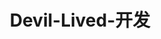 ---
isCustomPage: true

pageName: LinkRow

title: Devil-Lived-开发

subTxt: 前端技术

linkList:

 Picture:
  - title: pixiv
    icon: /img/links.png
    des: 默认
    links: http://www.pixiv.net/  
  - title: Iconfont
    icon: /img/links.png
    des: 阿里巴巴矢量图标库
    links: http://iconfont.cn/collections/index
  - title: Font Awesome
    icon: /img/links.png
    des: 图标库
    links: http://www.fontawesome.com.cn/faicons/  
  - title: IcoMoon
    icon: /img/links.png
    des: Icon Font
    links: https://icomoon.io/app/#/select    
  - title: shields
    icon: /img/links.png
    des: 标签图标
    links: https://shields.io/   
  - title: Vectorizer
    icon: /img/links.png
    des: SVG转换
    links: https://www.vectorizer.io/    
  - title: Favicon
    icon: /img/links.png
    des: ICO制作
    links: http://www.faviconico.org/    
  - title: Loading
    icon: /img/links.png
    des: 动态图生成器
    links: https://loading.io/   
  - title: tinypng
    icon: /img/links.png
    des: 图片压缩
    links: https://tinypng.com/  
  - title: Abyss
    icon: /img/links.png
    des: 默认
    links: https://wall.alphacoders.com/
  - title: 彼岸
    icon: /img/links.png
    des: 默认
    links: http://pic.netbian.com/
  - title: 720云
    icon: /img/links.png
    des: 默认
    links: https://720yun.com/
  - title: 500px
    icon: /img/links.png
    des: 默认
    links: https://500px.com/
  - title: GIPHY
    icon: /img/links.png
    des: 默认
    links: https://giphy.com/ 
  - title: wallhaven
    icon: /img/links.png
    des: 默认
    links: https://alpha.wallhaven.cc/forums 
  - title: 千图网
    icon: /img/links.png
    des: 默认
    links: http://www.58pic.com/  
  - title: 千库网
    icon: /img/links.png
    des: 默认
    links: http://588ku.com/  
  - title: 花瓣
    icon: /img/links.png
    des: 默认
    links: http://huaban.com/pins/925818491/
  - title: 魔工坊
    icon: /img/links.png
    des: 默认
    links: http://www.mooban.cn/
  - title: wallpaperswide
    icon: /img/links.png
    des: 默认
    links: http://wallpaperswide.com/

 APIS:
 - title:  网易云音乐1
   icon:  /img/links.png
   des:  API | NeteaseCloudMusicApi 
   links:  https://binaryify.github.io/NeteaseCloudMusicApi/#/
    
 - title:  网易云音乐2
   icon:  /img/links.png
   des:  API | 支持搜索、歌单、单曲、专辑、MV解析、多音质切换、图片大小切换
   links:  https://www.bzqll.com/2018/10/39.html
    
 - title:  MessAPI 
   icon:  /img/links.png
   des:  API | 支持平台：网易云音乐,QQ 音乐,酷狗音乐,酷我音乐,咪咕音乐，百度音乐 
   links:  https://www.jianshu.com/p/654bf9220aad

 Algorithm:
 - title:  力扣 
   icon:  /img/links.png
   des:  算法平台 
   links:  https://leetcode-cn.com/
   
 - title:  LintCode 
   icon:  /img/links.png
   des:  算法平台 
   links:  https://www.lintcode.com/
  
 - title:  加密算法 
   icon:  /img/links.png
   des:  不可描述 
   links:  https://juejin.im/post/5b48b0d7e51d4519962ea383 
    
 - title:  简单算法 
   icon:  /img/links.png
   des:  不可描述 
   links:  https://segmentfault.com/a/1190000016331021 
    
 - title:  查找算法 
   icon:  /img/links.png
   des:  不可描述 
   links:  https://segmentfault.com/a/1190000017877086 
   
 AMap:
 - title:  参考手册 
   icon:  /img/links.png
   des:  高德功能参考手册 
   links:  https://lbs.amap.com/api/javascript-api/reference/search#m_AMap.PlaceSearch 
   
 - title:  API 
   icon:  /img/links.png
   des:  高德JS的在线编译API 
   links:  https://lbs.amap.com/api/javascript-api/example/mouse-operate-map/mouse-draw-overlayers 

 Browser:
 - title:  多进程到JS单线程 
   icon:  /img/links.png
   des:  多进程到JS单线程 
   links:  https://segmentfault.com/a/1190000012925872 
       
 - title:  chrome扩展 
   icon:  /img/links.png
   des:  chrome扩展应用开发 
   links:  https://segmentfault.com/a/1190000009090857 

 Collections:
 - title:  代码习惯 
   icon:  /img/links.png
   des:  工程师代码书写习惯 
   links:  http://alloyteam.github.io/CodeGuide/ 
   
 - title:  前端里 
   icon:  /img/links.png
   des:  默认 
   links:  http://www.yyyweb.com/ 
   
 - title:  前端人的俱乐部 
   icon:  /img/links.png
   des:  默认 
   links:  http://f2er.club/ 
   
 - title:  开发资源 
   icon:  /img/links.png
   des:  默认 
   links:  https://www.css88.com/ 
   
 - title:  前端汇总文章 
   icon:  /img/links.png
   des:  默认 
   links:  https://zhuanlan.zhihu.com/p/22229868 
   
 - title:  前端最实用书签 
   icon:  /img/links.png
   des:  默认 
   links:  https://segmentfault.com/a/1190000016420985 
   
 - title:  bookmarks 
   icon:  /img/links.png
   des:  awesome-bookmarks 
   links:  https://panjiachen.github.io/awesome-bookmarks/ 
   
 - title:  学习资源分享清单 
   icon:  /img/links.png
   des:  默认 
   links:  https://segmentfault.com/a/1190000000416914 
   
 - title:  程序员收藏夹 
   icon:  /img/links.png
   des:  一个程序员6年的浏览器收藏夹 
   links:  https://blog.csdn.net/luoweifu/article/details/78174229 
   
 - title:  H5前端资料集 
   icon:  /img/links.png
   des:  2018最全H5前端资料集 
   links:  https://segmentfault.com/a/1190000016817904 
   
 - title:  github前端项目 
   icon:  /img/links.png
   des:  github上值得关注的前端项目 
   links:  https://segmentfault.com/a/1190000002804472 
   
 Color:
 - title:  webgradients 
   icon:  /img/links.png
   des:  渐变色方案 
   links:  https://webgradients.com/ 
     
 - title:  uigradients 
   icon:  /img/links.png
   des:  渐变色方案 
   links:  https://uigradients.com/#Summer 
   
 - title:  RGB颜色 
   icon:  /img/links.png
   des:  RGB转十六进制 
   links:  https://www.sioe.cn/yingyong/yanse-rgb-16/   
 
 CSS:
 - title:  CSS速查总表1 
   icon:  /img/links.png
   des:  作者-Shifone 
   links:  http://css.cuishifeng.cn/ 
     
 - title:  CSS速查总表2 
   icon:  /img/links.png
   des:  愚人码头 
   links:  http://css.doyoe.com/r 
    
 - title:  CSS速查总表3 
   icon:  /img/links.png
   des:  doyoe 
   links:  http://css.doyoe.com/ 
    
 - title:  CSS速查总表4 
   icon:  /img/links.png
   des:  不可描述 
   links:  http://phpstudy.php.cn/css3/   
   
 Cors:
 - title:  cookie跨域读写 
   icon:  /img/links.png
   des:  SSO中的cookie跨域读写
   links: https://blog.csdn.net/qq_27384769/article/details/78736980
     
 - title:  SSO单点登录 
   icon:  /img/links.png
   des:  深入理解跨域SSO单点登录原理与技术 
   links:  https://www.cnblogs.com/yueshutong/p/9468035.html
    
 - title:  postMessage
   icon:  /img/links.png
   des:  window方法：postMessage
   links:  https://www.w3cschool.cn/fetch_api/fetch_api-lx142x8t.html
    
 - title:  同源政策 
   icon:  /img/links.png
   des:  浏览器同源政策及其规避方法 
   links:  http://www.ruanyifeng.com/blog/2016/04/same-origin-policy.html
        
 Course:
 - title:  优优教程网 
   icon:  /img/links.png
   des:  设计教程 
   links:  https://uiiiuiii.com/ 
    
 - title: Runoob 
   icon: /img/links.png
   des: 菜鸟教程 
   links: http://www.runoob.com/ 
    
 - title:  W3CSchool 
   icon:  /img/links.png
   des:  不可描述 
   links:  http://www.w3school.com.cn/index.html 
     
 - title:  PHP中文网 
   icon:  /img/links.png
   des:  不可描述 
   links:  http://www.php.cn/ 
     
 - title:  Pyhton笔记 
   icon:  /img/links.png
   des:  不可描述 
   links:  https://nbviewer.jupyter.org/github/lijin-THU/notes-python/blob/master/index.ipynb# 
     
 - title:  Git教程 
   icon:  /img/links.png
   des:  廖雪峰的Git教程 
   links:  https://www.liaoxuefeng.com/wiki/0013739516305929606dd18361248578c67b8067c8c017b000 
 
 - title:  Flex 
   icon:  /img/links.png
   des:  Flex布局教程 
   links:  https://www.runoob.com/w3cnote/flex-grammar.html   
 
 Demo:
 - title:  geparties 
   icon:  /img/links.png
   des:  不可描述 
   links:  https://www.creativeedgeparties.com/ 
   
 - title:  graphicnovel 
   icon:  /img/links.png
   des:  不可描述 
   links:  http://graphicnovel-hybrid4.peugeot.com/start.html 
   
 - title:  activetheory 
   icon:  /img/links.png
   des:  不可描述 
   links:  https://activetheory.net/work 
   
 - title:  50-jahre-hitparade 
   icon:  /img/links.png
   des:  不可描述 
   links:  https://50-jahre-hitparade.ch/ 
   
 - title:  endfamilyfire 
   icon:  /img/links.png
   des:  不可描述 
   links:  https://www.endfamilyfire.org/ 
   
 - title:  igoodi 
   icon:  /img/links.png
   des:  不可描述 
   links:  https://www.igoodi.eu/home 
   
 - title:  epicurrence 
   icon:  /img/links.png
   des:  不可描述 
   links:  https://www.epicurrence.com/ 
   
 - title:  movingbrands 
   icon:  /img/links.png
   des:  不可描述 
   links:  https://www.movingbrands.com/ 
   
 - title:  bellevoye 
   icon:  /img/links.png
   des:  不可描述 
   links:  http://bellevoye.fr/en   
   
 D3:  
 - title:  d3js 
   icon:  /img/links.png
   des:  官网 
   links:  https://d3js.org/
    
 - title:  D3 
   icon:  /img/links.png
   des:  源码 
   links:  https://github.com/d3/d3 
 
 - title:  D3_4
   icon:  /img/links.png
   des:  d3_4 文档 
   links:  https://www.w3cschool.cn/doc_d3_4/d3_4-d3-axis.html
   
 - title:  V4的改动  
   icon:  /img/links.png
   des:  D3.js 入门学习(二) V4的改动 
   links:  http://www.bubuko.com/infodetail-2081763.html
   
 - title:  折线图
   icon:  /img/links.png
   des:  基于D3.js的折线图的实现 
   links:  http://xgfe.github.io/2015/11/23/chenwubai/d3-basicCharts-line/
   
 - title:  shape深入理解 
   icon:  /img/links.png
   des:  d3js shape深入理解 
   links: https://www.cnblogs.com/kidsitcn/p/7172315.html
   
 - title:  D3教程 
   icon:  /img/links.png
   des:  不可描述 
   links:  http://d3.decembercafe.org/pages/lessons/1.html
   
 - title:  vue-visualization 
   icon:  /img/links.png
   des:  Vue 结合 D3.js 进行数据可视化开发 
   links:  https://github.com/funlee/vue-visualization
   
 DB_Mongodb:
 - title:  mongodb 
   icon:  /img/links.png
   des:  mongodb 
   links:  https://www.mongodb.com/  
   
 - title:  useNewUrlParser 
   icon:  /img/links.png
   des:  mongodb | useNewUrlParser 警告解决办法 
   links:  https://blog.csdn.net/qq_36940798/article/details/84649443
   
 - title:  mongoose简单入门  
   icon:  /img/links.png
   des:  express+mongodb+mongoose简单入门 
   links:  https://www.cnblogs.com/samsimi/p/6547305.html
 
 Echart:
 - title:  echartsjs 
   icon:  /img/links.png
   des:  echartsjs 
   links:  https://www.echartsjs.com/zh/index.html 
     
 - title:  gallery 
   icon:  /img/links.png
   des:  echartsjs社区 
   links:  https://gallery.echartsjs.com/explore.html#sort=rank~timeframe=all~author=all 
   
 - title:  spreadsheet 
   icon:  /img/links.png
   des:  表格数据转换工具 
   links:  https://www.echartsjs.com/zh/spreadsheet.html 
   
 - title:  theme-builder 
   icon:  /img/links.png
   des:  主题构建工具 
   links:  https://echarts.baidu.com/theme-builder/ 
 
 Framework:
 - title:  express 
   icon:  /img/links.png
   des:  不可描述 
   links:  http://www.expressjs.com.cn/ 
     
 - title:  koa 
   icon:  /img/links.png
   des:  不可描述 
   links:  https://koa.bootcss.com/#application 
     
 - title:  egg 
   icon:  /img/links.png
   des:  不可描述 
   links:  https://eggjs.org/ 
   
 FE_Architecture:
 - title:  大型网站技术架构1 
   icon:  /img/links.png
   des:  不可描述 
   links:  https://segmentfault.com/a/1190000007390358 
   
 - title:  大型网站技术架构2 
   icon:  /img/links.png
   des:  不可描述 
   links:  https://segmentfault.com/a/1190000007409203    
  
 FE_Test:
 - title:  前端测试 
   icon:  /img/links.png
   des:  浅谈前端测试 
   links:  https://segmentfault.com/a/1190000015436897 
    
 - title:  Vue单元测试 
   icon:  /img/links.png
   des:  Vue单元测试 
   links:  https://segmentfault.com/a/1190000014112447 
    
 - title:  Jest 
   icon:  /img/links.png
   des:  Jest vs Mocha
   links:  https://andrew.codes/jest-vs-mocha-why-jest-wins/  
 
 FE_UI:
 - title:  UI大全 
   icon:  /img/links.png
   des:  不可描述 
   links:  https://blog.csdn.net/m0_37499059/article/details/80519211 
     
 - title:  前端UI框架集合 
   icon:  /img/links.png
   des:  32+ 
   links:  https://segmentfault.com/a/1190000007699297 
     
 - title:  pure 
   icon:  /img/links.png
   des:  purecss 
   links:  https://purecss.io/ 
     
 - title:  Bootstrap 
   icon:  /img/links.png
   des:  v3 中文文档 
   links:  https://v3.bootcss.com/getting-started/ 
     
 - title:  Bootstrap Button 
   icon:  /img/links.png
   des:  Bootstrap Button Generator 
   links:  http://blog.koalite.com/bbg/ 
     
 - title:  Ant Design of React  
   icon:  /img/links.png
   des:  不可描述 
   links:  https://ant.design/docs/react/introduce-cn 
     
 - title:  Ant Design of Vue 
   icon:  /img/links.png
   des:  不可描述 
   links:  https://vuecomponent.github.io/ant-design-vue/docs/vue/introduce-cn/ 
     
 - title:  iView 
   icon:  /img/links.png
   des:  不可描述 
   links:  https://www.iviewui.com/components/layout 
   
 - title:  Weapp 
   icon:  /img/links.png
   des:  iView + weChat 小程序组件库
   links:  https://segmentfault.com/a/1190000015249476    
     
 - title:  iview-admin 
   icon:  /img/links.png
   des:  不可描述 
   links:  https://admin.iviewui.com/home 
     
 - title:  iview-admin-doc 
   icon:  /img/links.png
   des:  不可描述 
   links:  https://lison16.github.io/iview-admin-doc/#/ 
     
 - title:  Element-Vue 
   icon:  /img/links.png
   des:  不可描述 
   links:  http://element.eleme.io/#/zh-CN 
     
 - title:  Element-Angular 
   icon:  /img/links.png
   des:  不可描述 
   links:  https://element-angular.faas.ele.me/guide/install 
     
 - title:  element-admin-api 
   icon:  /img/links.png
   des:  vue-element-admin-api 
   links:  https://panjiachen.gitee.io/vue-element-admin-site/zh/ 
     
 - title:  layer API  
   icon:  /img/links.png
   des:  不可描述 
   links:  http://layer.layui.com/api.html#layer.photos 
     
 - title:  layui文档 
   icon:  /img/links.png
   des:  layui开发使用文档 
   links:  http://www.layui.com/doc/ 
     
 - title:  layer弹出层 
   icon:  /img/links.png
   des:  layer官方演示与讲解 
   links:  http://layer.layui.com/ 
     
 - title:  Win10-UI 
   icon:  /img/links.png
   des:  不可描述 
   links:  http://win10ui.yuri2.cn/ 
     
 - title:  WIN10-UI-Demo 
   icon:  /img/links.png
   des:  不可描述 
   links:  http://win10ui.yuri2.cn/src/demo.php 
     
 - title:  Win10 -Vue 
   icon:  /img/links.png
   des:  不可描述 
   links:  https://github.com/jntoo/vue-win10 
     
 - title:  Amaze UI 
   icon:  /img/links.png
   des:  不可描述 
   links:  http://amazeui.org/ 
     
 - title:  MUDI 
   icon:  /img/links.png
   des:  不可描述 
   links:  https://www.mdui.org/ 
     
 - title:  UIkit 
   icon:  /img/links.png
   des:  不可描述 
   links:  https://getuikit.com/docs/introduction 
   
 - title:  Semantic UI 
   icon:  /img/links.png
   des:  不可描述 
   links:  https://semantic-ui.com/ 
   
 - title:  Zent 
   icon:  /img/links.png
   des:  不可描述 
   links:  https://youzan.github.io/zent/zh/guides/install 
   
 - title:  EasyUI 
   icon:  /img/links.png
   des:  不可描述 
   links:  http://www.jeasyui.net/ 
   
 - title:  Plane UI 
   icon:  /img/links.png
   des:  不可描述 
   links:  https://pandao.github.io/planeui/ 
   
 - title:  ZUI 
   icon:  /img/links.png
   des:  不可描述 
   links:  http://zui.sexy/#/ 
   
 - title:  AdminLTE 
   icon:  /img/links.png
   des:  不可描述 
   links:  http://adminlte.la998.com/documentation/index.html 
   
 - title:  bootcss 
   icon:  /img/links.png
   des:  不可描述 
   links:  http://www.bootcss.com/p/buttons/   
   
 H5:
 - title:  HTML5 
   icon:  /img/links.png
   des:  最新规范 
   links:  https://www.w3.org/TR/html5/ 
 
 - title:  H5适配 
   icon:  /img/links.png
   des:  不可描述 
   links:  https://segmentfault.com/a/1190000014309664 
     
 - title:  H5问题1 
   icon:  /img/links.png
   des:  不可描述 
   links:  https://www.jianshu.com/p/39d2028a65d2 
     
 - title:  H5问题2 
   icon:  /img/links.png
   des:  不可描述 
   links:  http://www.open-open.com/lib/view/open1449325854077.html 
    
 - title:  H5问题3 
   icon:  /img/links.png
   des:  不可描述 
   links:  https://segmentfault.com/a/1190000015178877   
 
 HyBird:
 - title:  HyBrid通讯 
   icon:  /img/links.png
   des:  不可描述 
   links:  https://www.cnblogs.com/zhanganju/p/5459008.html 
      
 - title:  JSBridge 
   icon:  /img/links.png
   des:  JSBridge实现原理 
   links:  http://www.cnblogs.com/dailc/p/5931328.html 
   
 Interview:  
 - title:  面试图谱 
   icon:  /img/links.png
   des:  不可描述 
   links:  https://yuchengkai.cn/docs/frontend/ 
      
 - title:  Vue面试题总结 
   icon:  /img/links.png
   des:  98道经典Vue面试题总结 
   links:  https://segmentfault.com/a/1190000016351284 
    
 - title:  面试的信心 
   icon:  /img/links.png
   des:  面试的信心来源于过硬的基础 
   links:  https://segmentfault.com/a/1190000013331105 
    
 - title:  通过阿里社招 
   icon:  /img/links.png
   des:  半年准备通过阿里社招 
   links:  https://segmentfault.com/a/1190000013129650 
   
 - title:  面试分享2018 
   icon:  /img/links.png
   des:  2018阿里前端面试总结 
   links:  https://segmentfault.com/a/1190000013508719 
    
 - title:  前端实习生 
   icon:  /img/links.png
   des:  BAT要的是什么样的前端实习生 
   links:  https://segmentfault.com/a/1190000013851657 
   
 - title:  URL与前端 
   icon:  /img/links.png
   des:  从输入URL到页面加载的过程 
   links:  http://www.dailichun.com/2018/03/12/whenyouenteraurl.html 
   
 Javascript:
 - title:  API 
   icon:  /img/links.png
   des:  javascript-API 
   links:  http://overapi.com/javascript 
    
 - title:  ES5 
   icon:  /img/links.png
   des:  不可描述 
   links:  http://lzw.me/pages/ecmascript/#50 
    
 - title:  ES6 
   icon:  /img/links.png
   des:  不可描述 
   links:  http://es6.ruanyifeng.com/ 
    
 - title:  NojQuery 
   icon:  /img/links.png
   des:  You Dont Need jQuery 
   links:  https://github.com/nefe/You-Dont-Need-jQuery/blob/master/README.zh-CN.md   
   
 JQuery:
 - title:  API 
   icon:  /img/links.png
   des:  Shifone 
   links:  http://www.css88.com/jqapi-1.9/ 
    
 - title:  API2
   icon:  /img/links.png
   des:  愚人码头 
   links:  http://jquery.cuishifeng.cn/   
   
 NodeJS:
 - title:  node-Api 
   icon:  /img/links.png
   des:  中文文档 
   links:  http://nodejs.cn/api/ 
   
 - title:  npm配置镜像 
   icon:  /img/links.png
   des:  npm配置镜像设置代理 
   links:  https://blog.csdn.net/h416756139/article/details/50791188 
   
 - title:  node学习笔记 
   icon:  /img/links.png
   des:  学习笔记 
   links:  https://segmentfault.com/a/1190000015192313 
    
 - title:  node设计模式 
   icon:  /img/links.png
   des:  设计模式描述 
   links:  https://segmentfault.com/a/1190000012660403
   
 - title:  node部署
   icon:  /img/links.png
   des:  node部署静态页面上线
   links:  https://www.cnblogs.com/luxiaoyao/p/9594060.html
   
   
 OddWork:
 - title:  面包多 
   icon:  /img/links.png
   des:  作品付费 
   links:  https://mianbaoduo.com/?utm=zhcap 
   
 - title:  程序员客栈 
   icon:  /img/links.png
   des:  开发零工 
   links:  https://www.proginn.com/   
   
 Performance:  
 - title:  全满分网站 
   icon:  /img/links.png
   des:  如何打造一个全满分网站 
   links:  https://segmentfault.com/a/1190000011867361 
   
 - title:  高性能JavaScript 
   icon:  /img/links.png
   des:  高性能JavaScript整理总结 
   links:  https://segmentfault.com/a/1190000013963213 
     
 - title:  深拷贝性能 
   icon:  /img/links.png
   des:  JavaScript 深拷贝性能分析 
   links:  https://segmentfault.com/a/1190000013107871 
   
 - title:  H5性能优化实战 
   icon:  /img/links.png
   des:  淘宝新势力周H5性能优化实战 
   links:  https://segmentfault.com/a/1190000014359615 
   
 - title:  H5首屏秒开 
   icon:  /img/links.png
   des:  H5首屏秒开方案探讨 
   links:  https://mp.weixin.qq.com/s/ye1CeIjlfs9VSUab3gQI5g 
     
 Plugins:
 - title:  轮子工厂 
   icon:  /img/links.png
   des:  web前端组件分享 
   links:  http://www.wheelsfactory.cn/#/home  
   
 - title:  Clipboard 
   icon:  /img/links.png
   des:  剪贴板 
   links:  https://w3c.github.io/clipboard-apis/ 
    
 - title:  Axios-API 
   icon:  /img/links.png
   des:  HTTP 库 
   links:  https://www.kancloud.cn/yunye/axios/234845/ 
    
 - title:  sweetalert2
   icon:  /img/links.png
   des:  对话窗口|sweetalert2
   links:  https://sweetalert2.github.io/
   
 - title:  vue_treeselect
   icon:  /img/links.png
   des:  树形|下拉选择框
   links:  https://vue-treeselect.js.org/
   
 - title:  wowJS
   icon:  /img/links.png
   des:  视觉差
   links:  http://www.jq22.com/jquery-info1705
   
 - title:  parallux_rellax
   icon:  /img/links.png
   des:  视觉差插件parallux和rellax
   links:  https://blog.csdn.net/shelly1072/article/details/52714286

 - title:  拖拽布局
   icon:  /img/links.png
   des:  拖拽方案
   links:  https://segmentfault.com/a/1190000012945944
   
 - title:  muuri
   icon:  /img/links.png
   des:  拖拽|muuri
   links:  https://github.com/haltu/muuri
 
 - title:  fullpage
   icon:  /img/links.png
   des:   全屏
   links:  https://github.com/powy1993/fullpage
   
 - title:  pageLoading1
   icon:  /img/links.png
   des:  页切换|effects
   links:  http://www.yyyweb.com/demo/page-loading-effects/index11.html
   
 - title:  pageLoading2
   icon:  /img/links.png
   des:   页切换|vue+vue-router+animejs
   links:  https://www.jb51.net/article/137895.htm
   
 - title:  vue-aplayer
   icon:  /img/links.png
   des:   播放器|音乐播放器
   links:  https://github.com/SevenOutman/vue-aplayer/blob/develop/docs/README.zh-CN.md   
 
 Plugins_Table:
 - title:  vxe-table 
   icon:  /img/links.png
   des:  多功能表格 
   links:  https://github.com/xuliangzhan/vxe-table
   
 - title:  handsontable 
   icon:  /img/links.png
   des:  handsontable 
   links:  https://handsontable.com/examples?filters&dropdown-menu&headers&manual-move
    
 - title:  spreadjs
   icon:  /img/links.png
   des:  spreadjs
   links:  https://www.grapecity.com.cn/developer/spreadjs/demo
    
 - title:  ag-grid
   icon:  /img/links.png
   des:  ag-grid
   links:  https://www.ag-grid.com/
   
 - title:  推荐12
   icon:  /img/links.png
   des:  12款 JavaScript 表格控件（DataGrid）
   links:  https://www.cnblogs.com/i7758/p/7160509.html
   
 React:
 - title:  React 
   icon:  /img/links.png
   des:  React 中文网 
   links:  https://doc.react-china.org/ 
      
 - title:  React-github版 
   icon:  /img/links.png
   des:  github版 
   links:  https://discountry.github.io/react/ 
      
 - title:  React入门 
   icon:  /img/links.png
   des:  阮一峰的网络日志 
   links:  http://www.ruanyifeng.com/blog/2015/03/react.html 
      
 - title:  React开发中文手册 
   icon:  /img/links.png
   des:  React开发中文手册PDF 
   links:  http://wiki.jikexueyuan.com/project/react/ 
      
 - title:  React 中文手册 
   icon:  /img/links.png
   des:  不可描述 
   links:  http://www.css88.com/react/ 
      
 - title:  学习路线图 
   icon:  /img/links.png
   des:  不可描述 
   links:  https://zhuanlan.zhihu.com/p/39744174 
      
 - title:  redux学习 
   icon:  /img/links.png
   des:  redux+react-redux学习 
   links:  https://segmentfault.com/a/1190000012976767 
      
 - title:  类型检测 
   icon:  /img/links.png
   des:  使用PropTypes进行类型检测 
   links:  https://segmentfault.com/a/1190000007814801 
      
 - title:  组件分离解密 
   icon:  /img/links.png
   des:  容器组件和展示组件相分离解密 
   links:  https://segmentfault.com/a/1190000006845396 
      
 - title:  create-react 
   icon:  /img/links.png
   des:  create-react-app源码 
   links:  https://segmentfault.com/a/1190000012952498 
      
 - title:  React vs Vue 
   icon:  /img/links.png
   des:  不可描述 
   links:  https://segmentfault.com/a/1190000009268926 
 
 Security:
 - title:  安全性能优化 
   icon:  /img/links.png
   des:  前端安全、性能优化 
   links:  https://segmentfault.com/a/1190000015275832 
      
 - title:  安全满分网站 
   icon:  /img/links.png
   des:  如何打造一个安全满分网站 
   links:  https://segmentfault.com/a/1190000012067696#articleHeader10
   
 - title:  交互数据安全
   icon:  /img/links.png
   des:  前后端API交互如何保证数据安全性 
   links:  https://blog.csdn.net/ityouknow/article/details/80603617 
      
 - title:  确保安全的HTTPS 
   icon:  /img/links.png
   des:  对HTTP加密的几种技术，前端面试常问
   links:  https://www.cnblogs.com/ziyi--caolu/p/4742577.html
 
 SpotCenter:     
 - title:  Inspiration 
   icon:  /img/links.png
   des:  默认 
   links:  http://web.uedna.com/ 
      
 - title:  Awwwards 
   icon:  /img/links.png
   des:  默认 
   links:  https://www.awwwards.com/ 
      
 - title:  百度统计 
   icon:  /img/links.png
   des:  默认 
   links:  https://tongji.baidu.com/web/welcome/login 
      
 - title:  腾讯分析 
   icon:  /img/links.png
   des:  默认 
   links:  http://v2.ta.qq.com/summary/index?sId=7835836#!1-0 
    
 - title:  Taobao FED 
   icon:  /img/links.png
   des:  默认 
   links:  http://taobaofed.org/ 
    
 - title:  腾讯CDC 
   icon:  /img/links.png
   des:  默认 
   links:  https://cdc.tencent.com/ 
   
 - title:  JDC 
   icon:  /img/links.png
   des:  京东设计中心 
   links:  http://jdc.jd.com/ 
    
 - title:  IXDC 
   icon:  /img/links.png
   des:  国际体验设计协会 
   links:  https://ixdc.org/ 
   
 - title:  TGideas 
   icon:  /img/links.png
   des:  腾讯互动娱乐创意设计团队 
   links:  https://tgideas.qq.com/ 
   
 - title:  ISUX 
   icon:  /img/links.png
   des:  Tencent ISUX Design 
   links:  https://isux.tencent.com/ 
   
 - title:  UXC 
   icon:  /img/links.png
   des:  百度用户体验中心 
   links:  http://uxc.baidu.com/ 
   
 - title:  Aliued 
   icon:  /img/links.png
   des:  阿里巴巴用户体验设计部 
   links:  http://www.aliued.cn/ 
   
 - title:  ChangYou VC 
   icon:  /img/links.png
   des:  畅游视觉设计中心 
   links:  http://vc.changyou.com/ 
   
 - title:  UISDC 
   icon:  /img/links.png
   des:  优设 
   links:  http://www.uisdc.com/ 
   
 - title:  UI中国 
   icon:  /img/links.png
   des:  专业用户体验设计平台 
   links:  https://www.ui.cn/ 
   
 - title:  AlloyTeam 
   icon:  /img/links.png
   des:  腾讯全端 AlloyTeam 团队 
   links:  http://www.alloyteam.com/ 
   
 - title:  Aotu 
   icon:  /img/links.png
   des:  凹凸实验室 
   links:  https://aotu.io/ 
   
 Tools: 
 - title:  bejson 
   icon:  /img/links.png
   des:  开发小工具，格式转换 
   links:  http://www.bejson.com/  
   
 - title:  MdEditor 
   icon:  /img/links.png
   des:  Markdown在线编辑器 
   links:  http://www.mdeditor.com/ 
     
 - title:  StackEdit 
   icon:  /img/links.png
   des:  Markdown在线编辑器 
   links:  https://stackedit.io/app# 
   
 - title:  Scrimba 
   icon:  /img/links.png
   des:  在线编译 
   links:  https://scrimba.com/ 
      
 - title:  JSFiddle 
   icon:  /img/links.png
   des:  在线编译 
   links:  https://jsfiddle.net/ 
    
 - title:  菜鸟工具 
   icon:  /img/links.png
   des:  在线编译 
   links:  https://c.runoob.com/front-end/61   
   
 - title:  xiaojianjian 
   icon:  /img/links.png
   des:  免费CDN图床 
   links:  https://pic.xiaojianjian.net/     
   
 - title:  whatFont 
   icon:  /img/links.png
   des:  识别图片中字体font 
   links:  https://www.myfonts.com/ 
   
 - title:  wappalyzer 
   icon:  /img/links.png
   des:  识别网站使用的框架或技术 
   links:  https://www.wappalyzer.com/   
 
 - title:  Button Generator 
   icon:  /img/wiki/default.png 
   des:  按钮css生成器 
   links:  https://www.bestcssbuttongenerator.com/#/38      
   
 Tips:
 - title:  H5调试工具 
   icon:  /img/links.png
   des:  H5的5种调试工具 
   links:  https://juejin.im/post/5b72e1f66fb9a009d018fb94 
     
 - title:  VSCode 
   icon:  /img/links.png
   des:  常用快捷键 
   links:  https://segmentfault.com/a/1190000009396435 
    
 - title:  console 
   icon:  /img/links.png
   des:  console.log的拓展 
   links:  https://segmentfault.com/a/1190000012957199    
   
 Vue:
 - title:  Vue.js 
   icon:  /img/links.png
   des:  Vue 中文文档 
   links:  https://cn.vuejs.org/v2/guide/ 
   
 - title:  Vue Router 
   icon:  /img/links.png
   des:  Vue Router 中文文档 
   links:  https://router.vuejs.org/zh/ 
   
 - title:  Vue CLI 3 
   icon:  /img/links.png
   des:  Vue CLI 3 中文文档 
   links:  https://cli.vuejs.org/config/#pages 
   
 - title:  Vue 社区 
   icon:  /img/links.png
   des:  Vue.js专业中文社区 
   inks:  https://www.vue-js.com/ 
   
 - title:  Vue 汇总 
   icon:  /img/links.png
   des:  常用开源项目汇总 
   links:  https://www.cnblogs.com/zwp06/p/8465722.html 
     
 - title:  vue API教程 
   icon:  /img/links.png
   des:  不可描述 
   links:  https://segmentfault.com/a/1190000012692321 
   
 - title:  vuex入门教程 
   icon:  /img/links.png
   des:  vuex入门教程和思考 
   links:  https://segmentfault.com/a/1190000008861913 
   
 - title:  Vuex-Store 
   icon:  /img/links.png
   des:  Store的模块化拆分实践 
   links:  https://segmentfault.com/a/1190000007667542 
   
 - title:  vue-router 
   icon:  /img/links.png
   des:  vue-router入门教程和总结 
   links:  https://segmentfault.com/a/1190000009651628 
   
 - title:  生命周期 
   icon:  /img/links.png
   des:  vue生命周期理解 
   links:  https://segmentfault.com/a/1190000008010666 
   
 - title:  路由钩子 
   icon:  /img/links.png
   des:  vue路由钩子 
   links:  https://juejin.im/post/5b41bdef6fb9a04fe63765f1 
   
 - title:  vue项目实战 
   icon:  /img/links.png
   des:  花裤衩vue项目实战 
   links:  https://segmentfault.com/a/1190000009275424 
   
 - title:  多页面项目 
   icon:  /img/links.png
   des:  vue多页面项目 
   links:  https://github.com/yaoyao1987/vue-cli-multipage 
   
 - title:  解决SEO 
   icon:  /img/links.png
   des:  使用node+vue.js解决SEO 
   links:  https://segmentfault.com/a/1190000004372736 
   
 - title:  SSR 
   icon:  /img/links.png
   des:  vue基于nuxt的 SSR 
   links:  https://segmentfault.com/a/1190000007933349 
   
 - title:  Vue全家桶 
   icon:  /img/links.png
   des:  Vue全家桶TypeScript使用总结 
   links:  https://segmentfault.com/a/1190000013462418 
   
 - title:  token 
   icon:  /img/links.png
   des:  VueJS+KOA2登录注册 
   links:  https://segmentfault.com/a/1190000009381161 
   
 - title:  第三方登录 
   icon:  /img/links.png
   des:  前端QQ.微信微博登录 
   links:  https://www.cnblogs.com/v-weiwang/p/5732423.html 
   
 - title:  vue-cli-webpack 
   icon:  /img/links.png
   des:  cli中一些webpack的配置总结 
   links:  https://segmentfault.com/a/1190000013648542 
   
 - title:  双向绑定MVVM 
   icon:  /img/links.png
   des:  vue双向绑定MVVM原理 
   links:  https://segmentfault.com/a/1190000006599500 
   
 - title:  vue源码解析 
   icon:  /img/links.png
   des:  vue源码解析 
   links:  http://hcysun.me/vue-design/art/ 
   
 - title:  defineProperty 
   icon:  /img/links.png
   des:  理解defineProperty的作用 
   links:  https://segmentfault.com/a/1190000007434923 
   
 - title:  Computed 
   icon:  /img/links.png
   des:  理解Vue Computed计算属性 
   links:  https://segmentfault.com/a/1190000010408657 
   
 - title:  Vue.use 
   icon:  /img/links.png
   des:  浅谈Vue.use 
   links:  https://segmentfault.com/a/1190000012296163 
   
 - title:  Axios 
   icon:  /img/links.png
   des:  axios源码阅读与分析 
   links:  https://segmentfault.com/a/1190000015747143 
   
 - title:  vue的5招操作 
   icon:  /img/links.png
   des:  vue的5招操作 
   links:  https://segmentfault.com/a/1190000014085613 
   
 - title:  异步组件 
   icon:  /img/links.png
   des:  vue异步组件 
   links:  https://segmentfault.com/a/1190000012138052 
   
 - title:  部署到服务器 
   icon:  /img/links.png
   des:  vue部署到服务器 
   links:  https://segmentfault.com/a/1190000012675012 
   
 - title:  iview开发思路 
   icon:  /img/links.png
   des:  iview开发思路 
   links:  https://segmentfault.com/a/1190000008168184 
   
 - title:  项目优化 
   icon:  /img/links.png
   des:  浅谈 Vue 项目优化 
   links:  https://segmentfault.com/a/1190000009443366 
   
 - title:  痛点分析 
   icon:  /img/links.png
   des:  Vue 项目里戳中你痛点 
   links:  https://juejin.im/post/5b174de8f265da6e410e0b4e 
   
 - title:  骨架屏 
   icon:  /img/links.png
   des:  Vue页面骨架屏注入实践 
   links:  https://segmentfault.com/a/1190000014832185   
   
 VuePress:
 - title:  vuepres.js 
   icon:  /img/links.png
   des:  vuepres API 
   links:  https://vuepress.vuejs.org/zh/ 
    
 - title:  valine 
   icon:  /img/links.png
   des:  快速简洁的无后端评论系统 
   links:  https://valine.js.org/ 
    
 - title:  leancloud 
   icon:  /img/links.png
   des:  不可描述 
   links:  https://leancloud.cn/ 
   
 - title:  google-analytics 
   icon:  /img/links.png
   des:  不可描述 
   links:  https://analytics.google.com/ 
   
 - title:  algolia 
   icon:  /img/links.png
   des:  不可描述 
   links:  https://www.algolia.com/ 
   
 - title:  VuePress评论系统 
   icon:  /img/links.png
   des:  月肃生 
   links:  https://www.jianshu.com/p/8a4212b87509   
   
 Vector_Rob:
 - title:  语音指令 
   icon:  /img/links.png
   des:  入门语音指令大全
   links:  https://www.cnblogs.com/xjjsk/p/10173476.html
     
 - title:  sdk
   icon:  /img/links.png
   des:  官方SDK 
   links:  https://sdk-resources.anki.com/vector/docs/generated/anki_vector.html
   
 - title:  Explorer-Tool 
   icon:  /img/links.png
   des:  探索扩展工具 
   links:  https://github.com/GrinningHermit/Vector-Explorer-Tool
   
 - title:  SDK源码解析
   icon:  /img/links.png
   des:  SDK源码解析 
   links:  http://www.mamicode.com/info-detail-2563996.html
   
 WeChat:
 - title:  weixin 
   icon:  /img/links.png
   des:  微信公众平台
   links:  https://mp.weixin.qq.com/   
     
 - title:  wepy
   icon:  /img/links.png
   des:  让小程序支持组件化开发的框架 
   links:  https://tencent.github.io/wepy/ 
   
 - title:  小程序攻略 
   icon:  /img/links.png
   des:  近两万字小程序攻略发布了 
   links:  https://juejin.im/post/5b8fd1416fb9a05cf3710690#heading-61 
   
 Webpack:
 - title:  API
   icon:  /img/links.png
   des:  webpack 中文文档 
   links:  https://www.webpackjs.com/ 
   
 - title:  sourcemap 
   icon:  /img/links.png
   des:  选项多种模式的一些解释 
   links:  https://segmentfault.com/a/1190000004280859 
     
 - title:  webpack详细教程 
   icon:  /img/links.png
   des:  不可描述 
   links:  https://segmentfault.com/a/1190000006178770 
   
 - title:  腾讯webpack详解 
   icon:  /img/links.png
   des:  不可描述 
   links:  https://juejin.im/post/5aa3d2056fb9a028c36868aa   
    
---